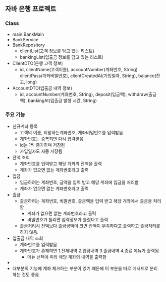 ## 자바 은행 프로젝트
### Class 
- main.BankMain
- BankService
- BankRepository
  - clientList(고객 정보를 담고 있는 리스트)
  - bankingList(입출금 정보를 담고 있는 리스트)
- ClientDTO(은행 고객 정보)
  - id, clientName(고객이름), accountNumber(계좌번호, String) clientPass(계좌비밀번호), clientCreatedAt(가입일자, String), balance(잔고, long) 
- AccountDTO(입출금 내역 정보)
  - id, accountNumber(계좌번호, String), deposit(입금액), withdraw(출금액), bankingAt(입출금 발생 시간, String)

### 주요 기능 
- 신규계좌 등록 
  - 고객의 이름, 희망하는계좌번호, 계좌비밀번호를 입력받음 
  - 계좌번호는 중복되면 다시 입력받음
  - id는 1씩 증가하며 저장됨 
  - 가입일자도 자동 저장됨
- 잔액 조회 
  - 계좌번호를 입력받고 해당 계좌의 잔액을 출력
  - 계좌가 없으면 없는 계좌번호라고 출력 
- 입금 
  - 입금하려는 계좌번호, 금액을 입력 받고 해당 계좌에 입금을 처리함
  - 계좌가 없으면 없는 계좌번호라고 출력
- 출금
  - 출금하려는 계좌번호, 비밀번호, 출금액을 입력 받고 해당 계좌에서 출금을 처리함 
    - 계좌가 없으면 없는 계좌번호라고 출력
    - 비밀번호가 틀리면 입력정보가 틀렸다고 출력
  - 출금처리시 잔액보다 출금금액이 크면 잔액이 부족하다고 출력하고 출금처리를 하지 않음. 
- 입출금 내역 조회 
  - 계좌번호를 입력받음 
  - 계좌번호가 존재하면 1.전체내역 2.입금내역 3.출금내역 4.종료 메뉴가 출력됨 
    - 메뉴 선택에 따라 해당 계좌의 내역을 출력함 
- 
- 대부분의 기능에 계좌 체크하는 부분이 있기 때문에 이 부분을 따로 메서드로 분리하는 것도 좋음